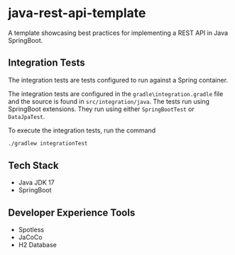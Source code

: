 # java-rest-api-template

A template showcasing best practices for implementing a REST API in Java SpringBoot.

## Integration Tests

The integration tests are tests configured to run against a Spring container.

The integration tests are configured in the `gradle\integration.gradle` file 
and the source is found in `src/integration/java`.
The tests run using SpringBoot extensions. They run using either `SpringBootTest` or `DataJpaTest`.

To execute the integration tests, run the command

```bash
./gradlew integrationTest
```

## Tech Stack
* Java JDK 17
* SpringBoot

## Developer Experience Tools
* Spotless
* JaCoCo
* H2 Database
